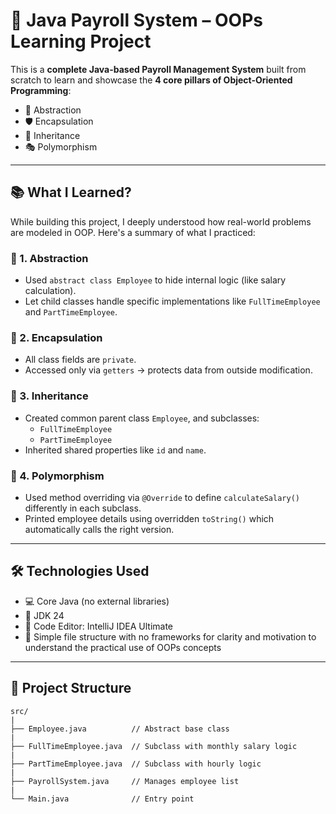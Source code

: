 # 🧾 Java Payroll System – OOPs Learning Project

This is a **complete Java-based Payroll Management System** built from scratch to learn and showcase the **4 core pillars of Object-Oriented Programming**:

- 🧠 Abstraction  
- 🛡️ Encapsulation  
- 🧬 Inheritance  
- 🎭 Polymorphism

---

## 📚 What I Learned?

While building this project, I deeply understood how real-world problems are modeled in OOP. Here's a summary of what I practiced:

### 🔹 1. Abstraction
- Used `abstract class Employee` to hide internal logic (like salary calculation).
- Let child classes handle specific implementations like `FullTimeEmployee` and `PartTimeEmployee`.

### 🔹 2. Encapsulation
- All class fields are `private`.
- Accessed only via `getters` → protects data from outside modification.

### 🔹 3. Inheritance
- Created common parent class `Employee`, and subclasses:
  - `FullTimeEmployee`
  - `PartTimeEmployee`
- Inherited shared properties like `id` and `name`.

### 🔹 4. Polymorphism
- Used method overriding via `@Override` to define `calculateSalary()` differently in each subclass.
- Printed employee details using overridden `toString()` which automatically calls the right version.

---

## 🛠️ Technologies Used

- 💻 Core Java (no external libraries)
- 🧪 JDK 24
- 📝 Code Editor: IntelliJ IDEA Ultimate
- 📁 Simple file structure with no frameworks for clarity and motivation to understand the practical use of OOPs concepts

---

## 📂 Project Structure

```
src/
|
├── Employee.java          // Abstract base class
|
├── FullTimeEmployee.java  // Subclass with monthly salary logic
|
├── PartTimeEmployee.java  // Subclass with hourly logic
|
├── PayrollSystem.java     // Manages employee list
|
└── Main.java              // Entry point
```
